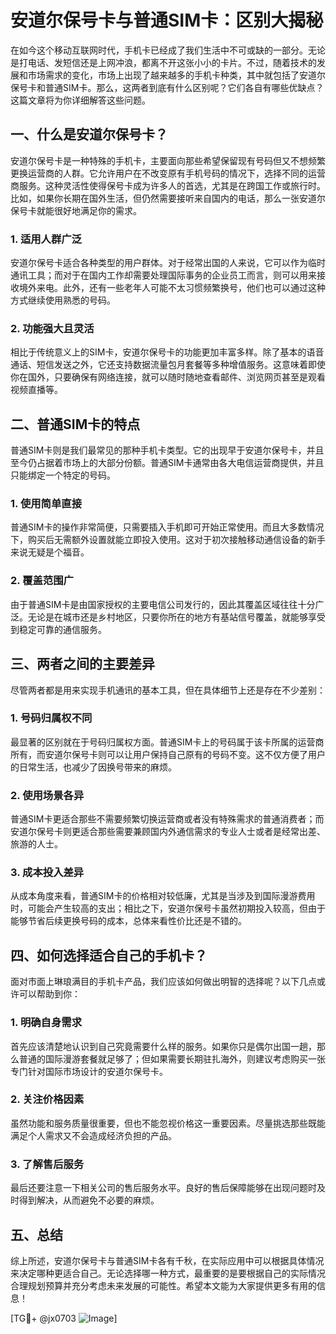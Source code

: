 # 安道尔保号卡与普通SIM卡：区别大揭秘

在如今这个移动互联网时代，手机卡已经成了我们生活中不可或缺的一部分。无论是打电话、发短信还是上网冲浪，都离不开这张小小的卡片。不过，随着技术的发展和市场需求的变化，市场上出现了越来越多的手机卡种类，其中就包括了安道尔保号卡和普通SIM卡。那么，这两者到底有什么区别呢？它们各自有哪些优缺点？这篇文章将为你详细解答这些问题。

## 一、什么是安道尔保号卡？

安道尔保号卡是一种特殊的手机卡，主要面向那些希望保留现有号码但又不想频繁更换运营商的人群。它允许用户在不改变原有手机号码的情况下，选择不同的运营商服务。这种灵活性使得保号卡成为许多人的首选，尤其是在跨国工作或旅行时。比如，如果你长期在国外生活，但仍然需要接听来自国内的电话，那么一张安道尔保号卡就能很好地满足你的需求。

### 1. 适用人群广泛
安道尔保号卡适合各种类型的用户群体。对于经常出国的人来说，它可以作为临时通讯工具；而对于在国内工作却需要处理国际事务的企业员工而言，则可以用来接收境外来电。此外，还有一些老年人可能不太习惯频繁换号，他们也可以通过这种方式继续使用熟悉的号码。

### 2. 功能强大且灵活
相比于传统意义上的SIM卡，安道尔保号卡的功能更加丰富多样。除了基本的语音通话、短信发送之外，它还支持数据流量包月套餐等多种增值服务。这意味着即使你在国外，只要确保有网络连接，就可以随时随地查看邮件、浏览网页甚至是观看视频直播等。

## 二、普通SIM卡的特点

普通SIM卡则是我们最常见的那种手机卡类型。它的出现早于安道尔保号卡，并且至今仍占据着市场上的大部分份额。普通SIM卡通常由各大电信运营商提供，并且只能绑定一个特定的号码。

### 1. 使用简单直接
普通SIM卡的操作非常简便，只需要插入手机即可开始正常使用。而且大多数情况下，购买后无需额外设置就能立即投入使用。这对于初次接触移动通信设备的新手来说无疑是个福音。

### 2. 覆盖范围广
由于普通SIM卡是由国家授权的主要电信公司发行的，因此其覆盖区域往往十分广泛。无论是在城市还是乡村地区，只要你所在的地方有基站信号覆盖，就能够享受到稳定可靠的通信服务。

## 三、两者之间的主要差异

尽管两者都是用来实现手机通讯的基本工具，但在具体细节上还是存在不少差别：

### 1. 号码归属权不同
最显著的区别就在于号码归属权方面。普通SIM卡上的号码属于该卡所属的运营商所有，而安道尔保号卡则可以让用户保持自己原有的号码不变。这不仅方便了用户的日常生活，也减少了因换号带来的麻烦。

### 2. 使用场景各异
普通SIM卡更适合那些不需要频繁切换运营商或者没有特殊需求的普通消费者；而安道尔保号卡则更适合那些需要兼顾国内外通信需求的专业人士或者是经常出差、旅游的人士。

### 3. 成本投入差异
从成本角度来看，普通SIM卡的价格相对较低廉，尤其是当涉及到国际漫游费用时，可能会产生较高的支出；相比之下，安道尔保号卡虽然初期投入较高，但由于能够节省后续更换号码的成本，总体来看性价比还是不错的。

## 四、如何选择适合自己的手机卡？

面对市面上琳琅满目的手机卡产品，我们应该如何做出明智的选择呢？以下几点或许可以帮助到你：

### 1. 明确自身需求
首先应该清楚地认识到自己究竟需要什么样的服务。如果你只是偶尔出国一趟，那么普通的国际漫游套餐就足够了；但如果需要长期驻扎海外，则建议考虑购买一张专门针对国际市场设计的安道尔保号卡。

### 2. 关注价格因素
虽然功能和服务质量很重要，但也不能忽视价格这一重要因素。尽量挑选那些既能满足个人需求又不会造成经济负担的产品。

### 3. 了解售后服务
最后还要注意一下相关公司的售后服务水平。良好的售后保障能够在出现问题时及时得到解决，从而避免不必要的麻烦。

## 五、总结

综上所述，安道尔保号卡与普通SIM卡各有千秋，在实际应用中可以根据具体情况来决定哪种更适合自己。无论选择哪一种方式，最重要的是要根据自己的实际情况合理规划预算并充分考虑未来发展的可能性。希望本文能为大家提供更多有用的信息！

[TG💪+ @jx0703 ![Image](https://github.com/user-attachments/assets/dbca1d08-cadb-493c-b0ec-ad6f7a83f270)]